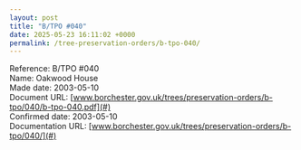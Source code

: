 ```yaml
---
layout: post
title: "B/TPO #040"
date: 2025-05-23 16:11:02 +0000
permalink: /tree-preservation-orders/b-tpo-040/
---
```


Reference:	B/TPO #040 <br/>
Name: Oakwood House<br/>
Made date: 2003-05-10<br/>
Document URL: [www.borchester.gov.uk/trees/preservation-orders/b-tpo/040/b-tpo-040.pdf](#)<br/>
Confirmed date: 2003-05-10<br/>
Documentation URL: [www.borchester.gov.uk/trees/preservation-orders/b-tpo/040/](#)<br/>
